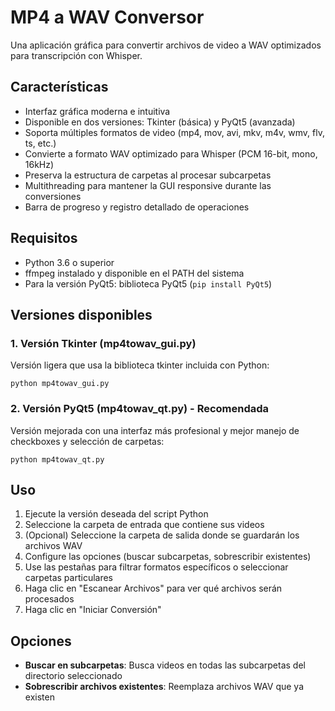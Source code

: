 # MP4 a WAV Conversor

Una aplicación gráfica para convertir archivos de video a WAV optimizados para transcripción con Whisper.

## Características

- Interfaz gráfica moderna e intuitiva
- Disponible en dos versiones: Tkinter (básica) y PyQt5 (avanzada)
- Soporta múltiples formatos de video (mp4, mov, avi, mkv, m4v, wmv, flv, ts, etc.)
- Convierte a formato WAV optimizado para Whisper (PCM 16-bit, mono, 16kHz)
- Preserva la estructura de carpetas al procesar subcarpetas
- Multithreading para mantener la GUI responsive durante las conversiones
- Barra de progreso y registro detallado de operaciones

## Requisitos

- Python 3.6 o superior
- ffmpeg instalado y disponible en el PATH del sistema
- Para la versión PyQt5: biblioteca PyQt5 (`pip install PyQt5`)

## Versiones disponibles

### 1. Versión Tkinter (mp4towav_gui.py)

Versión ligera que usa la biblioteca tkinter incluida con Python:

```
python mp4towav_gui.py
```

### 2. Versión PyQt5 (mp4towav_qt.py) - Recomendada

Versión mejorada con una interfaz más profesional y mejor manejo de checkboxes y selección de carpetas:

```
python mp4towav_qt.py
```

## Uso

1. Ejecute la versión deseada del script Python
2. Seleccione la carpeta de entrada que contiene sus videos
3. (Opcional) Seleccione la carpeta de salida donde se guardarán los archivos WAV
4. Configure las opciones (buscar subcarpetas, sobrescribir existentes)
5. Use las pestañas para filtrar formatos específicos o seleccionar carpetas particulares
6. Haga clic en "Escanear Archivos" para ver qué archivos serán procesados
7. Haga clic en "Iniciar Conversión"

## Opciones

- **Buscar en subcarpetas**: Busca videos en todas las subcarpetas del directorio seleccionado
- **Sobrescribir archivos existentes**: Reemplaza archivos WAV que ya existen 
